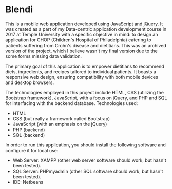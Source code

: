# Blendi

This is a mobile web application developed using JavaScript and jQuery. It was created as a part of my Data-centric application development course in 2017 at Temple University with a specific objective in mind: to design an application for CHOP (Children's Hospital of Philadelphia) catering to patients suffering from Crohn's disease and dietitians. This was an archived version of the project, which I believe wasn't my final version due to the some forms missing data validation. 

The primary goal of this application is to empower dietitians to recommend diets, ingredients, and recipes tailored to individual patients. It boasts a responsive web design, ensuring compatibility with both mobile devices and desktop browsers.

The technologies employed in this project include HTML, CSS (utilizing the Bootstrap framework), JavaScript, with a focus on jQuery, and PHP and SQL for interfacing with the backend database.
Technologies used: 
- HTML 
- CSS (but really a framework called Bootstrap)
- JavaScript (with an emphasis on the jQuery)
- PHP (backend)
- SQL (backend)

In order to run this application, you should install the following software and configure it for local use: 
- Web Server: XAMPP (other web server software should work, but hasn't been tested).
- SQL Server: PHPmyadmin (other SQL software should work, but hasn't been tested).
- IDE: Netbeans 
